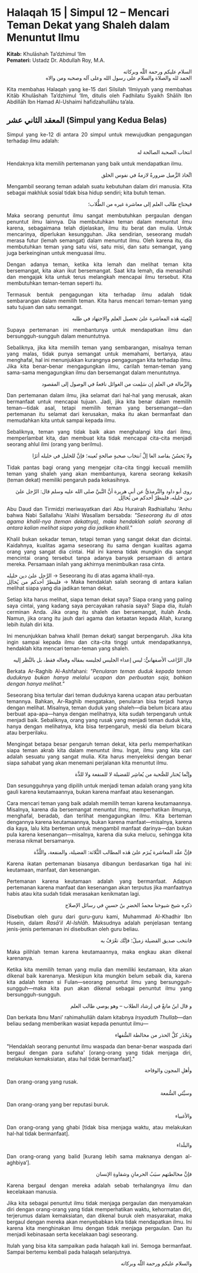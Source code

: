 # Halaqah 15 | Simpul 12 – Mencari Teman Dekat yang Shaleh dalam Menuntut Ilmu
**Kitab:** Khulāshah Ta’dzhimul ‘Ilm  
**Pemateri:** Ustadz Dr. Abdullah Roy, M.A.  

<div align="right">

السلام عليكم ورحمة اللّه وبركاته  
الحمد لله والصلاة والسلام على رسول الله وعلى آله وصحبه ومن والاه  

</div>

<div align="justify">

Kita membahas Halaqah yang ke-15 dari Silsilah ‘Ilmiyyah yang membahas Kitāb Khulāshah Ta’dzhimul ‘Ilm, ditulis oleh Fadhilatu Syaikh Shālih Ibn Abdillāh Ibn Hamad Al-Ushaimi hafidzahullāhu ta’ala.  

</div>

## المعقد الثاني عشر (Simpul yang Kedua Belas)

<div align="justify">

Simpul yang ke-12 di antara 20 simpul untuk mewujudkan pengagungan terhadap ilmu adalah:  

</div>

<div align="right">

انتخاب الصحبة الصالحة له  

</div>

<div align="justify">

Hendaknya kita memilih pertemanan yang baik untuk mendapatkan ilmu.  

</div>

<div align="right">

اتِّخاذ الزَّميل ضرورةٌ لازمةٌ في نفوس الخلق  

</div>

<div align="justify">

Mengambil seorang teman adalah suatu kebutuhan dalam diri manusia. Kita sebagai makhluk sosial tidak bisa hidup sendiri; kita butuh teman.  

</div>

<div align="right">

فيحتاج طالب العلم إلى معاشرة غيره من الطُّلاب؛  

</div>

<div align="justify">

Maka seorang penuntut ilmu sangat membutuhkan pergaulan dengan penuntut ilmu lainnya. Dia membutuhkan teman dalam menuntut ilmu karena, sebagaimana telah dijelaskan, ilmu itu berat dan mulia. Untuk mencarinya, diperlukan kesungguhan. Jika sendirian, seseorang mudah merasa futur (lemah semangat) dalam menuntut ilmu. Oleh karena itu, dia membutuhkan teman yang satu visi, satu misi, dan satu semangat, yang juga berkeinginan untuk menguasai ilmu.  

Dengan adanya teman, ketika kita lemah dan melihat teman kita bersemangat, kita akan ikut bersemangat. Saat kita lemah, dia menasihati dan mengajak kita untuk terus melangkah mencapai ilmu tersebut. Kita membutuhkan teman-teman seperti itu.  

Termasuk bentuk pengagungan kita terhadap ilmu adalah tidak sembarangan dalam memilih teman. Kita harus mencari teman-teman yang satu tujuan dan satu semangat.  

</div>

<div align="right">

لِتُعِينَه هٰذه المعاشرة علىٰ تحصيل العلم والاجتهاد في طلبه  

</div>

<div align="justify">

Supaya pertemanan ini membantunya untuk mendapatkan ilmu dan bersungguh-sungguh dalam menuntutnya.  

Sebaliknya, jika kita memilih teman yang sembarangan, misalnya teman yang malas, tidak punya semangat untuk memahami, bertanya, atau menghafal, hal ini menunjukkan kurangnya pengagungan kita terhadap ilmu. Jika kita benar-benar mengagungkan ilmu, carilah teman-teman yang sama-sama mengagungkan ilmu dan bersemangat dalam menuntutnya.  

</div>

<div align="right">

والزَّمالة في العلم إن سَلِمت من الغوائل نافعةٌ في الوصول إلى المقصود  

</div>

<div align="justify">

Dan pertemanan dalam ilmu, jika selamat dari hal-hal yang merusak, akan bermanfaat untuk mencapai tujuan. Jadi, jika kita benar dalam memilih teman—tidak asal, tetapi memilih teman yang bersemangat—dan pertemanan itu selamat dari kerusakan, maka itu akan bermanfaat dan memudahkan kita untuk sampai kepada ilmu.  

Sebaliknya, teman yang tidak baik akan menghalangi kita dari ilmu, memperlambat kita, dan membuat kita tidak mencapai cita-cita menjadi seorang ahlul ilmi (orang yang berilmu).  

</div>

<div align="right">

ولا يَحسُنُ بقاصد العا إلَّ ٱنتخاب صحبةٍ صالحةٍ تُعينه؛ فإنَّ للخليل في خليله أثرًا  

</div>

<div align="justify">

Tidak pantas bagi orang yang mengejar cita-cita tinggi kecuali memilih teman yang shaleh yang akan membantunya, karena seorang kekasih (teman dekat) memiliki pengaruh pada kekasihnya.  

</div>

<div align="right">

روى أبو داود والتِّرمذيُّ عن أبي هريرة أنَّ النَّبيَّ صلى الله عليه وسلم قال: الرَّجل علىٰ دين خليله، فلينظرْ أحدكم من يُخالِل  

</div>

<div align="justify">

Abu Daud dan Tirmidzi meriwayatkan dari Abu Hurairah Radhiallahu 'Anhu bahwa Nabi Sallallahu 'Alaihi Wasallam bersabda: *"Seseorang itu di atas agama khalil-nya (teman dekatnya), maka hendaklah salah seorang di antara kalian melihat siapa yang dia jadikan khalil."*  

Khalil bukan sekadar teman, tetapi teman yang sangat dekat dan dicintai. Kaidahnya, kualitas agama seseorang itu sama dengan kualitas agama orang yang sangat dia cintai. Hal ini karena tidak mungkin dia sangat mencintai orang tersebut tanpa adanya banyak persamaan di antara mereka. Persamaan inilah yang akhirnya menimbulkan rasa cinta.  

الرَّجل علىٰ دين خليله → Seseorang itu di atas agama khalil-nya.  
فلينظرْ أحدكم من يُخالِل → Maka hendaklah salah seorang di antara kalian melihat siapa yang dia jadikan teman dekat.  

Setiap kita harus melihat, siapa teman dekat saya? Siapa orang yang paling saya cintai, yang kadang saya percayakan rahasia saya? Siapa dia, itulah cerminan Anda. Jika orang itu shaleh dan bersemangat, itulah Anda. Namun, jika orang itu jauh dari agama dan ketaatan kepada Allah, kurang lebih itulah diri kita.  

Ini menunjukkan bahwa khalil (teman dekat) sangat berpengaruh. Jika kita ingin sampai kepada ilmu dan cita-cita tinggi untuk mendapatkannya, hendaklah kita mencari teman-teman yang shaleh.  

</div>

<div align="right">

قال الرَّاغب الأصفهانيُّ: ليس إعداء الجليس لجليسه بمقاله وفعاله فقط، بل بالنَّظر إليه  

</div>

<div align="justify">

Berkata Ar-Raghib Al-Ashfahani: *"Penularan teman duduk kepada teman duduknya bukan hanya melalui ucapan dan perbuatan saja, bahkan dengan hanya melihat."*  

Seseorang bisa tertular dari teman duduknya karena ucapan atau perbuatan temannya. Bahkan, Ar-Raghib mengatakan, penularan bisa terjadi hanya dengan melihat. Misalnya, teman duduk yang shaleh—dia belum bicara atau berbuat apa-apa—hanya dengan melihatnya, kita sudah terpengaruh untuk menjadi baik. Sebaliknya, orang yang rusak yang menjadi teman duduk kita, hanya dengan melihatnya, kita bisa terpengaruh, meski dia belum bicara atau berperilaku.  

Mengingat betapa besar pengaruh teman dekat, kita perlu memperhatikan siapa teman akrab kita dalam menuntut ilmu. Ingat, ilmu yang kita cari adalah sesuatu yang sangat mulia. Kita harus menyeleksi dengan benar siapa sahabat yang akan menemani perjalanan kita menuntut ilmu.  

</div>

<div align="right">

وإنَّما يُختار للصُّحبة من يُعاشِر للفضيلة لا للمنفعة ولا للذَّة  

</div>

<div align="justify">

Dan sesungguhnya yang dipilih untuk menjadi teman adalah orang yang kita gauli karena keutamaannya, bukan karena manfaat atau kesenangan.  

Cara mencari teman yang baik adalah memilih teman karena keutamaannya. Misalnya, karena dia bersemangat menuntut ilmu, memperhatikan ilmunya, menghafal, beradab, dan terlihat mengagungkan ilmu. Kita berteman dengannya karena keutamaannya, bukan karena manfaat—misalnya, karena dia kaya, lalu kita berteman untuk mengambil manfaat darinya—dan bukan pula karena kesenangan—misalnya, karena dia suka melucu, sehingga kita merasa nikmat bersamanya.  

</div>

<div align="right">

فإنَّ عقْد المعاشرة يُبرَم علىٰ هٰذه المطالب الثَّلاثة: الفضيلة، والمنفعة، واللَّذَّة  

</div>

<div align="justify">

Karena ikatan pertemanan biasanya dibangun berdasarkan tiga hal ini: keutamaan, manfaat, dan kesenangan.  

Pertemanan karena keutamaan adalah yang bermanfaat. Adapun pertemanan karena manfaat dan kesenangan akan terputus jika manfaatnya habis atau kita sudah tidak merasakan kenikmatan lagi.  

</div>

<div align="right">

ذكره شيخ شيوخنا محمدُ الخضرِ بنُ حسينٍ في رسائل الإصلاح  

</div>

<div align="justify">

Disebutkan oleh guru dari guru-guru kami, Muhammad Al-Khadhir Ibn Husein, dalam *Rasā’il Al-Ishlāh*. Maksudnya adalah penjelasan tentang jenis-jenis pertemanan ini disebutkan oleh guru beliau.  

</div>

<div align="right">

فانتخب صديق الفضيلة زميلً؛ فإنَّك تعْرَفُ به  

</div>

<div align="justify">

Maka pilihlah teman karena keutamaannya, maka engkau akan dikenal karenanya.  

Ketika kita memilih teman yang mulia dan memiliki keutamaan, kita akan dikenal baik karenanya. Meskipun kita mungkin belum sebaik dia, karena kita adalah teman si Fulan—seorang penuntut ilmu yang bersungguh-sungguh—maka kita pun akan dikenal sebagai penuntut ilmu yang bersungguh-sungguh.  

</div>

<div align="right">

و قال ابنُ مانعْ في إرشاد الطلاب – وهو يوصي طالب العلم  

</div>

<div align="justify">

Dan berkata Ibnu Mani’ rahimahullāh dalam kitabnya *Irsyaduth Thullab*—dan beliau sedang memberikan wasiat kepada penuntut ilmu—  

</div>

<div align="right">

ويَحْذَر كلَّ الحذر من مخالطة السُّفهاء  

</div>

<div align="justify">

"Hendaklah seorang penuntut ilmu waspada dan benar-benar waspada dari bergaul dengan para sufaha' [orang-orang yang tidak menjaga diri, melakukan kemaksiatan, atau hal tidak bermanfaat]."  

</div>

<div align="right">

وأهلِ المجون والوقاحة  

</div>

<div align="justify">

Dan orang-orang yang rusak.  

</div>

<div align="right">

وسيِّئي السُّمعة  

</div>

<div align="justify">

Dan orang-orang yang ber reputasi buruk.  

</div>

<div align="right">

والأغبياء  

</div>

<div align="justify">

Dan orang-orang yang ghabi [tidak bisa menjaga waktu, atau melakukan hal-hal tidak bermanfaat].  

</div>

<div align="right">

والبلَداء  

</div>

<div align="justify">

Dan orang-orang yang balid [kurang lebih sama maknanya dengan al-aghbiya’].  

</div>

<div align="right">

فإنَّ مخالطتهم سبَبُ الحرمانِ وشقاوةِ الإنسان  

</div>

<div align="justify">

Karena bergaul dengan mereka adalah sebab terhalangnya ilmu dan kecelakaan manusia.  

Jika kita sebagai penuntut ilmu tidak menjaga pergaulan dan menyamakan diri dengan orang-orang yang tidak memperhatikan waktu, kehormatan diri, terjerumus dalam kemaksiatan, dan dikenal buruk oleh masyarakat, maka bergaul dengan mereka akan menyebabkan kita tidak mendapatkan ilmu. Ini karena kita menghinakan ilmu dengan tidak menjaga pergaulan. Dan itu menjadi kebinasaan serta kecelakaan bagi seseorang.  

</div>

<div align="justify">

Itulah yang bisa kita sampaikan pada halaqah kali ini. Semoga bermanfaat. Sampai bertemu kembali pada halaqah selanjutnya.  

</div>

<div align="right">

والسلام عليكم ورحمة اللّه وبركاته  

</div>
